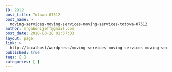 ```yaml
---
ID: 2912
post_title: Totowa 07512
post_name: >
  moving-services-moving-services-moving-services-totowa-07512
author: mrgabonijeff@gmail.com
post_date: 2018-03-28 01:37:33
layout: page
link: >
  http://localhost/wordpress/moving-services-moving-services-moving-services-totowa-07512/
published: true
tags: [ ]
categories: [ ]
---
```

